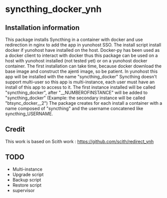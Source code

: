 # syncthing_docker_ynh

Installation information
------------------------
This package installs Syncthing in a container with docker and use redirection in nginx to add the app in yunohost SSO.
The install script install docker if yunohost have installed on the host.
Docker-py has been used as a docker client to interact with docker thus this package can be used on a host with yunohost installed (not tested yet) or on a yunohost docker container.
The first installation can take time, because docker download the base image and construct the ajenti image, so be patient.
In yunohost this app will be installed with the name "syncthing_docker"
Syncthing doesn't support multi-user so this app is multi-instance, each user must have an install of this app to access to it. The first instance installed will be called "syncthing_docker", after "__NUMBEROFINSTANCE" will be added to "syncthing_docker" (Example: the secondary instance will be called "btsync_docker__2")
The package creates for each install a container with a name composed of "syncthing" and the username concatened like syncthing_USERNAME.

Credit
------
This work is based on Scith work : https://github.com/scith/redirect_ynh

TODO
----

* Multi-instance
* Upgrade script
* Backup script
* Restore script
* supervisor
